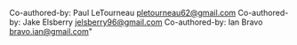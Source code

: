 Co-authored-by: Paul LeTourneau <pletourneau62@gmail.com>
Co-authored-by: Jake Elsberry <jelsberry96@gmail.com>
Co-authored-by: Ian Bravo <bravo.ian@gmail.com>"
